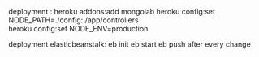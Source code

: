 deployment : 
	heroku addons:add mongolab
    heroku config:set NODE_PATH=./config:./app/controllers    
    heroku config:set NODE_ENV=production

deployment elasticbeanstalk:
	eb init
	eb start
	eb push after every change    



